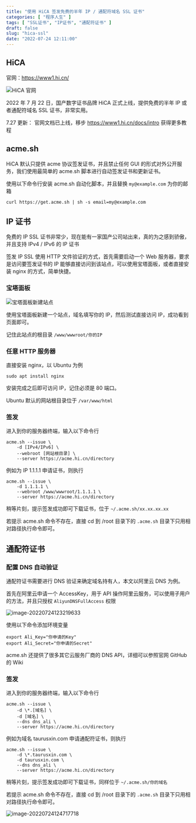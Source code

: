 ```yaml
---
title: "使用 HiCA 签发免费的半年 IP / 通配符域名 SSL 证书"
categories: [ "程序人生" ]
tags: [ "SSL证书", "IP证书", "通配符证书" ]
draft: false
slug: "hica-ssl"
date: "2022-07-24 12:11:00"
---
```


## HiCA

官网：<https://www1.hi.cn/>

![HiCA 官网](https://cdn.rhyland.cn/hugo/2022/07-27/image-20220727235855829.png)

2022 年 7 月 22 日，国产数字证书品牌 HiCA 正式上线，提供免费的半年 IP 或者通配符域名 SSL 证书，非常实用。

7.27 更新：
官网文档已上线，移步 <https://www1.hi.cn/docs/intro> 获得更多教程

## acme.sh

HiCA 默认只提供 acme 协议签发证书，并且禁止任何 GUI 的形式对外公开服务，我们使用最简单的 acme.sh 脚本进行自动签发证书和更新证书。

使用以下命令行安装 acme.sh 自动化脚本，并且替换 `my@example.com` 为你的邮箱

```shell
curl https://get.acme.sh | sh -s email=my@example.com
```

## IP 证书

免费的 IP SSL 证书非常少，现在能有一家国产公司站出来，真的为之感到骄傲，并且支持 IPv4 / IPv6 的 IP 证书

签发 IP SSL 使用 HTTP 文件验证的方式，首先需要启动一个 Web 服务器，要求是访问要签发证书的 IP 能够直接访问到该站点，可以使用宝塔面板，或者直接安装 nginx 的方式，简单快捷。

### 宝塔面板

![宝塔面板新建站点](https://cdn.rhyland.cn/hugo/2022/07-24/image-20220724121747259.png)

使用宝塔面板新建一个站点，域名填写你的 IP，然后测试直接访问 IP，成功看到页面即可。

记住此站点的根目录 `/www/wwwroot/你的IP`

### 任意 HTTP 服务器

直接安装 nginx，以 Ubuntu 为例

```shell
sudo apt install nginx
```

安装完成之后即可访问 IP，记住必须是 80 端口。

Ubuntu 默认的网站根目录位于 `/var/www/html`

### 签发

进入到你的服务器终端，输入以下命令行

```shell
acme.sh --issue \
    -d [IPv4/IPv6] \
    --webroot [网站根目录] \
    --server https://acme.hi.cn/directory
```

例如为 IP 1.1.1.1 申请证书，则执行

```shell
acme.sh --issue \
    -d 1.1.1.1 \
    --webroot /www/wwwroot/1.1.1.1 \
    --server https://acme.hi.cn/directory
```

稍等片刻，提示签发成功即可下载证书，位于 `~/.acme.sh/xx.xx.xx.xx`

若提示 acme.sh 命令不存在，直接 cd 到 /root 目录下的 `.acme.sh` 目录下只用相对路径执行命令即可。

## 通配符证书

### 配置 DNS 自动验证

通配符证书需要进行 DNS 验证来确定域名持有人，本文以阿里云 DNS 为例。

首先在阿里云申请一个 AccessKey，用于 API 操作阿里云服务，可以使用子用户的方法，并且只授权 `AliyunDNSFullAccess` 权限

![image-20220724123219633](https://cdn.rhyland.cn/hugo/2022/07-24/image-20220724123219633.png)

使用以下命令添加环境变量

```shell
export Ali_Key="你申请的Key"
export Ali_Secret="你申请的Secret"
```

acme.sh 还提供了很多其它云服务厂商的 DNS API，详细可以参照官网 GitHub 的 Wiki

### 签发

进入到你的服务器终端，输入以下命令行

```shell
acme.sh --issue \
    -d \*.[域名] \
    -d [域名] \
    --dns dns_ali \
    --server https://acme.hi.cn/directory
```

例如为域名 taurusxin.com 申请通配符证书，则执行

```shell
acme.sh --issue \
    -d \*.taurusxin.com \
    -d taurusxin.com \
    --dns dns_ali \
    --server https://acme.hi.cn/directory
```

稍等片刻，提示签发成功即可下载证书，同样位于 `~/.acme.sh/你的域名`

若提示 acme.sh 命令不存在，直接 cd 到 /root 目录下的 `.acme.sh` 目录下只用相对路径执行命令即可。

![image-20220724124717718](https://cdn.rhyland.cn/hugo/2022/07-24/image-20220724124717718.png)
